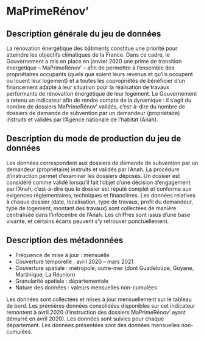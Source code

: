 # MaPrimeRénov’
## Description générale du jeu de données
La rénovation énergétique des bâtiments constitue une priorité pour atteindre les objectifs climatiques de la France. Dans ce cadre, le Gouvernement a mis en place en janvier 2020 une prime de transition énergétique – MaPrimeRénov’ – afin de permettre à l’ensemble des propriétaires occupants (quels que soient leurs revenus et qu’ils occupent ou louent leur logement) et à toutes les copropriétés de bénéficier d’un financement adapté à leur situation pour la réalisation de travaux performants de rénovation énergétique de leur logement.
Le Gouvernement a retenu un indicateur afin de rendre compte de la dynamique : il s’agit du nombre de dossiers MaPrimeRénov’ validés, c’est-à-dire du nombre de dossiers de demande de subvention par un demandeur (propriétaire) instruits et validés par l’Agence nationale de l’habitat (Anah). 

## Description du mode de production du jeu de données
Les données correspondent aux dossiers de demande de subvention par un demandeur (propriétaire) instruits et validés par l’Anah. La procédure d’instruction permet d’examiner les dossiers déposés. Un dossier est considéré comme validé lorsqu’il fait l’objet d’une décision d’engagement par l’Anah, c’est-à-dire que le dossier est réputé complet et conforme aux exigences réglementaires, techniques et financières.
Les données relatives à chaque dossier (date, localisation, type de travaux, profil du demandeur, type de logement, montant des travaux) sont collectées de manière centralisée dans l’infocentre de l’Anah.
Les chiffres sont issus d’une base vivante, et certains écarts peuvent s’y retrouver ponctuellement.

## Description des métadonnées 
-	Fréquence de mise à jour : mensuelle
-	Couverture temporelle : avril 2020 – mars 2021
-	Couverture spatiale : métropole, outre-mer (dont Guadeloupe, Guyane, Martinique, La Réunion)
-	Granularité spatiale : départementale
-	Nature des données : valeurs mensuelles non-cumulées

Les données sont collectées et mises à jour mensuellement sur le tableau de bord.
Les premières données consolidées disponibles sur cet indicateur remontent à avril 2020 (l’instruction des dossiers MaPrimeRénov’ ayant démarré en avril 2020).
Les données sont suivies pour chaque département.
Les données présentées sont des données mensuelles non-cumulées.